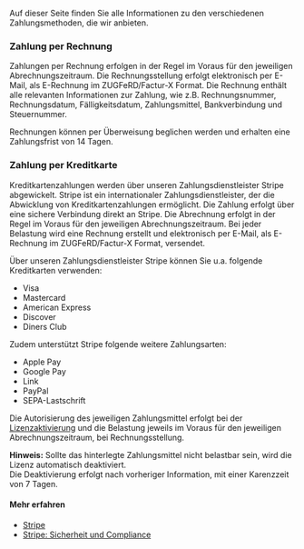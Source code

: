 Auf dieser Seite finden Sie alle Informationen zu den verschiedenen Zahlungsmethoden, die wir anbieten.

### Zahlung per Rechnung

Zahlungen per Rechnung erfolgen in der Regel im Voraus für den jeweiligen Abrechnungszeitraum. Die Rechnungsstellung erfolgt elektronisch per E-Mail, als E-Rechnung im ZUGFeRD/Factur-X Format. Die Rechnung enthält alle relevanten Informationen zur Zahlung, wie z.B. Rechnungsnummer, Rechnungsdatum, Fälligkeitsdatum, Zahlungsmittel, Bankverbindung und Steuernummer.

Rechnungen können per Überweisung beglichen werden und erhalten eine Zahlungsfrist von 14 Tagen.

### Zahlung per Kreditkarte

Kreditkartenzahlungen werden über unseren Zahlungsdienstleister Stripe abgewickelt. Stripe ist ein internationaler Zahlungsdienstleister, der die Abwicklung von Kreditkartenzahlungen ermöglicht. Die Zahlung erfolgt über eine sichere Verbindung direkt an Stripe. Die Abrechnung erfolgt in der Regel im Voraus für den jeweiligen Abrechnungszeitraum.
Bei jeder Belastung wird eine Rechnung erstellt und elektronisch per E-Mail, als E-Rechnung im ZUGFeRD/Factur-X Format, versendet.

Über unseren Zahlungsdienstleister Stripe können Sie u.a. folgende Kreditkarten verwenden:

- Visa
- Mastercard
- American Express
- Discover
- Diners Club

Zudem unterstützt Stripe folgende weitere Zahlungsarten:

- Apple Pay
- Google Pay
- Link
- PayPal
- SEPA-Lastschrift

Die Autorisierung des jeweiligen Zahlungsmittel erfolgt bei der [Lizenzaktivierung](../../license-management/activate-license/) und die Belastung jeweils im Voraus für den jeweiligen Abrechnungszeitraum, bei Rechnungsstellung.

<div class="alert alert-info">
    <i class="fa-solid fa-lightbulb"></i> <strong>Hinweis:</strong> Sollte das hinterlegte Zahlungsmittel nicht belastbar sein, wird die Lizenz automatisch deaktiviert.<br>Die Deaktivierung erfolgt nach vorheriger Information, mit einer Karenzzeit von 7 Tagen.
</div>

#### Mehr erfahren

- [Stripe](https://stripe.com)
- [Stripe: Sicherheit und Compliance](https://stripe.com/de/security)